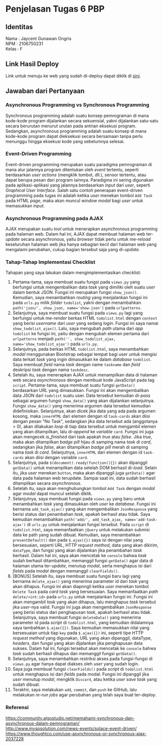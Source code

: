 # Penjelasan Tugas 6 PBP

## Identitas
Nama    : Jaycent Gunawan Ongris<br>
NPM     : 2106750231<br>
Kelas   : F

## Link Hasil Deploy
Link untuk menuju ke web yang sudah di-deploy dapat diklik di [sini](https://tugas-pbp-2.herokuapp.com/todolist/login/).

## Jawaban dari Pertanyaan
### Asynchronous Programming vs Synchronous Programming
Synchronous programming adalah suatu konsep pemrograman di mana kode-kode program dijalankan secara sekuensial, yakni dijalankan satu-satu secara berurutan menurut urutan pada antrian eksekusi program. Sedangkan, asynchronous programming adalah suatu konsep di mana kode-kode program dapat dieksekusi secara bersamaan tanpa perlu menunggu hingga eksekusi kode yang sebelumnya selesai.

### Event-Driven Programming
Event-driven programming merupakan suatu paradigma pemrograman di mana alur jalannya program ditentukan oleh *event* tertentu, seperti berdasarkan *user actions* (mengklik tombol, dll.), sensor tertentu, atau dapat berupa pesan dari program lainnya. Paradigma ini sering digunakan pada aplikasi-aplikasi yang jalannya berdasarkan *input* dari *user*, seperti *Graphical User Interface*. Salah satu contoh penerapan event-driven programming pada tugas ini adalah ketika *user* menekan tombol `Add Task` pada HTML *page*, maka akan muncul *window* *modal* bagi *user* untuk memasukkan *input*.  

### Asynchronous Programming pada AJAX
AJAX merupakan suatu *tool* untuk menerapkan asynchronous programming pada halaman web. Dalam hal ini, AJAX dapat membuat halaman web ter-*update* secara asynchronous, yaitu *browser* tidak perlu untuk me-*reload* keseluruhan halaman web jika hanya sebagian kecil dari halaman web yang mengalami perubahan, cukup bagian tersebut saja yang di-*update*. 

### Tahap-Tahap Implementasi Checklist
Tahapan yang saya lakukan dalam mengimplementasikan checklist:
1. Pertama-tama, saya membuat suatu fungsi pada `views.py` yang berfungsi untuk mengembalikan data *task* yang dimiliki oleh suatu *user* dalam bentuk JSON. Fungsi ini merupakan fungsi `show_json()`. Kemudian, saya menambahkan *routing* yang menjalankan fungsi ini pada `urls.py` milik *folder* `todolist`, yakni dengan menambahkan `path('json/', show_json, name='show-json')` pada `urlpatterns`. 
2.  Selanjutnya, saya membuat suatu fungsi pada `views.py` lagi yang berfungsi untuk me-*render* berkas HTML `todolist.html` dengan `context` yang berisi *username* dari *user* yang sedang *login*. Fungsi ini saya namai `show_todolist_ajax()`. Lalu, saya mengubah *path* utama dari *app* `todolist` ke fungsi ini, yaitu dengan mengubah elemen pertama dari `urlpatterns` menjadi `path('', show_todolist_ajax, name='show_todolist_ajax')` pada `urls.py`.
3. Selanjutnya, pada berkas HTML `todolist.html`, saya menambahkan *modal* menggunakan Bootstrap sebagai tempat bagi user untuk mengisi data terkait *task* yang ingin dimasukkan ke dalam *database* `todolist`. Saya membuat *field* nama *task* dengan name `taskname` dan *field* deskripsi *task* dengan nama `taskdesc`.
4. Setelah itu, saya menerapkan AJAX untuk menampilkan data di halaman web secara *asynchronous* dengan membuat kode JavaScript pada tag `script`. Pertama-tama, saya membuat suatu fungsi `getData()` berdasarkan URL yang dimasukkan. Fungsi ini akan mengembalikan data JSON dari `todolist` suatu user. Data tersebut kemudian di-*pass* sebagai argumen fungsi `show_data()` yang akan dijalankan selanjutnya. Fungsi `show_data()` yang menerima argumen data tersebut kemudian didefinisikan. Selanjutnya, akan dicek jika data yang ada pada argumen kosong, maka `innerHTML` dari elemen dengan id `task-cards` akan diisi dengan pesan "No Task", sedangkan jika data tersebut ada (anggotanya > 0), akan dilakukan *loop* di tiap data tersebut untuk mengambil elemen yang akan ditampilkan, lalu di-*append* ke *variable* `card`. Fungsi ini juga akan mengecek *is_finished* dari task apakah *true* atau *false*. Jika *true*, maka akan ditampilkan *badge pill* hijau di samping nama *task* di *card*, sedangkan jika *false*, akan ditampilkan *badge pill* merah di samping nama *task* di *card*. Selanjutnya, `innerHTML` dari elemen dengan id `task-cards` akan diisi dengan variable `card`. 
5. Selanjutnya, pada `$(document).ready(function(){})` akan dipanggil `getData()` untuk menampilkan data setelah DOM berhasil di-*load*. Selain itu, jika *user* menekan `button`, maka akan dipanggil juga `getData()` agar data pada halaman web terupdate. Sampai saat ini, data sudah berhasil ditampilkan secara *asynchronous*.
6. Setelah itu, saya akan menghubungkan tombol `Add Task` dengan *modal* agar *modal* dapat muncul setelah diklik.
7. Selanjutnya, saya membuat fungsi pada `views.py` yang baru untuk menambahkan *task* yang dimasukkan oleh *user* ke *database*. Fungsi ini bernama `add_task_ajax()` yang akan mengembalikan `JsonResponse` yang berisi status dari penambahan *task*, apakah berhasil atau tidak. Saya kemudian menambahkan `path('add/', add_task_ajax, name='add-task-ajax')` di `urls.py` untuk menjalankan fungsi tersebut. Pada `script` di `todolist.html`, saya memanfaatkan `jQuery` untuk melakukan submisi data ke path yang sudah dibuat. Kemudian, saya menambahkan `preventDefault()` dan pada `$.ajax({})` saya isi dengan nilai yang bersesuaian, seperti URL, HTTP *request method*, data yang akan dikirim, `dataType`, dan fungsi yang akan dijalankan jika penambahan *task* berhasil. Dalam hal ini, saya akan mencetak ke `console` bahwa *task* sudah berhasil ditambahkan, memanggil fungsi `getData()` agar data di halaman utama ter-*update*, menutup *modal*, serta menghapus isi dari *fields* pada *modal* dengan memanggil `clearFields()`. 
8. [BONUS] Setelah itu, saya membuat suatu fungsi baru lagi yang bernama `delete_ajax()` yang menerima parameter id dari *task* yang akan dihapus. Fungsi ini akan diapnngil ketika *user* menekan tombol `Delete Task` pada *card task* yang bersesuaian. Saya memanfaatkan *path* `delete/<int:id>` pada `urls.py` untuk menjalankan fungsi ini. Fungsi ini akan mengambil *task* yang akan dihapus, lalu menghapus *task* tersebut jika *user*-nya valid. Fungsi ini juga akan mengembalikan `JsonResponse` yang berisi status dari penghapusan *task*, apakah berhasil atau tidak. Selanjutnya, saya membuat fungsi `deleteData()` yang menerima parameter id pada *script* di `todolist.html`, yang kemudian didalamnya saya tambahkan `$.ajax({})`. Saya kemudian memasukkan nilai yang bersesuaian untuk tiap `key` pada `$.ajax({})` ini, seperti tipe HTTP *request method* yang digunakan, URL yang akan dipanggil, dataType, *headers*, dan fungsi yang akan dijalankan jika penghapusan data sukses. Dalam hal ini, fungsi tersebut akan mencetak ke `console` bahwa *task* sudah berhasil dihapus dan memanggil fungsi `getData()`.
9. Selanjutnya, saya menambahkan restriksi akses pada fungsi-fungsi di `views.py` agar hanya dapat diakses oleh *user* yang sudah login.
10. Saya juga membuat fungsi `clearFields()` pada *script* di `todolist.html` untuk menghapus isi dari *fields* pada modal. Fungsi ini dipanggil jika *user* menutup *modal*, mengklik `Discard`, atau ketika *user* *save task* yang sudah dibuat.
11. Terakhir, saya melakukan `add`, `commit`, dan `push` ke GitHub, lalu melakukan *re-run jobs* agar perubahan yang telah saya buat ter-*deploy*.
### Referensi
https://community.algostudio.net/memahami-synchronous-dan-asynchronous-dalam-pemrograman/<br>
http://www.myspsolution.com/news-events/solace-event-driven/<br>
https://www.thoughtco.com/use-asynchronous-or-synchronous-ajax-2037228